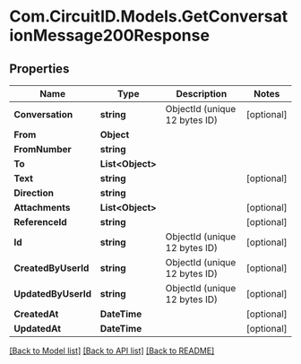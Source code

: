 
# Com.CircuitID.Models.GetConversationMessage200Response

## Properties

Name | Type | Description | Notes
------------ | ------------- | ------------- | -------------
**Conversation** | **string** | ObjectId (unique 12 bytes ID) | [optional] 
**From** | **Object** |  | 
**FromNumber** | **string** |  | 
**To** | **List&lt;Object&gt;** |  | 
**Text** | **string** |  | [optional] 
**Direction** | **string** |  | 
**Attachments** | **List&lt;Object&gt;** |  | [optional] 
**ReferenceId** | **string** |  | [optional] 
**Id** | **string** | ObjectId (unique 12 bytes ID) | [optional] 
**CreatedByUserId** | **string** | ObjectId (unique 12 bytes ID) | [optional] 
**UpdatedByUserId** | **string** | ObjectId (unique 12 bytes ID) | [optional] 
**CreatedAt** | **DateTime** |  | [optional] 
**UpdatedAt** | **DateTime** |  | [optional] 

[[Back to Model list]](../README.md#documentation-for-models)
[[Back to API list]](../README.md#documentation-for-api-endpoints)
[[Back to README]](../README.md)

